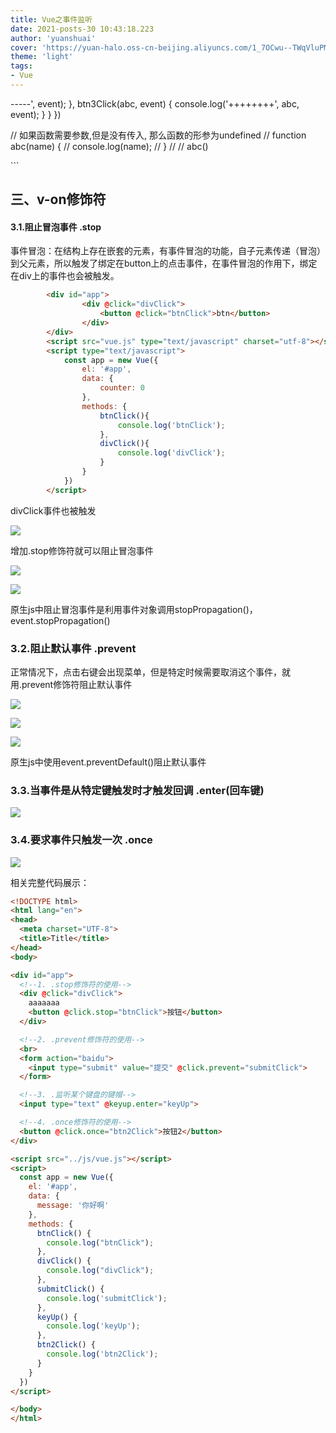 ```yaml
---
title: Vue之事件监听
date: 2021-posts-30 10:43:18.223
author: 'yuanshuai'
cover: 'https://yuan-halo.oss-cn-beijing.aliyuncs.com/1_7OCwu--TWqVluPMsZdzWKw-34ce1bcaed3b4c59a2183cf00af73987_1622733997113.png'
theme: 'light'
tags: 
- Vue
---
```


-----', event);
      },
      btn3Click(abc, event) {
        console.log('++++++++', abc, event);
      }
    }
  })

  // 如果函数需要参数,但是没有传入, 那么函数的形参为undefined
  // function abc(name) {
  //   console.log(name);
  // }
  //
  // abc()
</script>

</body>
</html>
```



## 三、v-on修饰符

#### 3.1.阻止冒泡事件 .stop

事件冒泡：在结构上存在嵌套的元素，有事件冒泡的功能，自子元素传递（冒泡）到父元素，所以触发了绑定在button上的点击事件，在事件冒泡的作用下，绑定在div上的事件也会被触发。

```html
        <div id="app">
                <div @click="divClick">
                    <button @click="btnClick">btn</button>
                </div>
        </div>
        <script src="vue.js" type="text/javascript" charset="utf-8"></script>
        <script type="text/javascript">
            const app = new Vue({
                el: '#app',
                data: {
                    counter: 0
                },
                methods: {
                    btnClick(){
                        console.log('btnClick');
                    },
                    divClick(){
                        console.log('divClick');
                    }
                }
            })
        </script>
```

divClick事件也被触发

![](https://hexobbblog.oss-cn-beijing.aliyuncs.com/images/vue/72.png)

增加.stop修饰符就可以阻止冒泡事件

![](https://hexobbblog.oss-cn-beijing.aliyuncs.com/images/vue/73.png)

![](https://hexobbblog.oss-cn-beijing.aliyuncs.com/images/vue/74.png)

原生js中阻止冒泡事件是利用事件对象调用stopPropagation()， event.stopPropagation()

### 3.2.阻止默认事件 .prevent

正常情况下，点击右键会出现菜单，但是特定时候需要取消这个事件，就用.prevent修饰符阻止默认事件

![](https://hexobbblog.oss-cn-beijing.aliyuncs.com/images/vue/75.png)

![](https://hexobbblog.oss-cn-beijing.aliyuncs.com/images/vue/76.png)

![](https://hexobbblog.oss-cn-beijing.aliyuncs.com/images/vue/77.png)

原生js中使用event.preventDefault()阻止默认事件

### 3.3.当事件是从特定键触发时才触发回调 .enter(回车键)

![](https://hexobbblog.oss-cn-beijing.aliyuncs.com/images/vue/78.png)

### 3.4.要求事件只触发一次 .once

![](https://hexobbblog.oss-cn-beijing.aliyuncs.com/images/vue/79.png)

相关完整代码展示：

```html
<!DOCTYPE html>
<html lang="en">
<head>
  <meta charset="UTF-8">
  <title>Title</title>
</head>
<body>

<div id="app">
  <!--1. .stop修饰符的使用-->
  <div @click="divClick">
    aaaaaaa
    <button @click.stop="btnClick">按钮</button>
  </div>

  <!--2. .prevent修饰符的使用-->
  <br>
  <form action="baidu">
    <input type="submit" value="提交" @click.prevent="submitClick">
  </form>

  <!--3. .监听某个键盘的键帽-->
  <input type="text" @keyup.enter="keyUp">

  <!--4. .once修饰符的使用-->
  <button @click.once="btn2Click">按钮2</button>
</div>

<script src="../js/vue.js"></script>
<script>
  const app = new Vue({
    el: '#app',
    data: {
      message: '你好啊'
    },
    methods: {
      btnClick() {
        console.log("btnClick");
      },
      divClick() {
        console.log("divClick");
      },
      submitClick() {
        console.log('submitClick');
      },
      keyUp() {
        console.log('keyUp');
      },
      btn2Click() {
        console.log('btn2Click');
      }
    }
  })
</script>

</body>
</html>
```